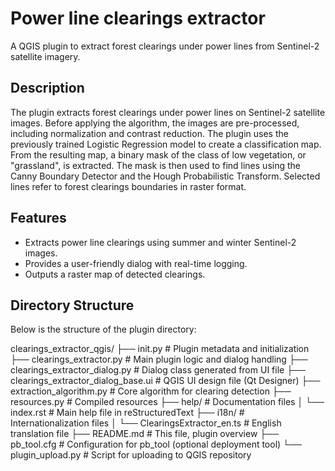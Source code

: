 # Power line clearings extractor

A QGIS plugin to extract forest clearings under power lines from Sentinel-2 satellite imagery.

## Description

The plugin extracts forest clearings under power lines on Sentinel-2 satellite images. Before applying the algorithm, the images are pre-processed, including normalization and contrast reduction. The plugin uses the previously trained Logistic Regression model to create a classification map. From the resulting map, a binary mask of the class of low vegetation, or "grassland", is extracted. The mask is then used to find lines using the Canny Boundary Detector and the Hough Probabilistic Transform. Selected lines refer to forest clearings boundaries in raster format.

## Features

- Extracts power line clearings using summer and winter Sentinel-2 images.
- Provides a user-friendly dialog with real-time logging.
- Outputs a raster map of detected clearings.

## Directory Structure

Below is the structure of the plugin directory:

clearings_extractor_qgis/
├── init.py               # Plugin metadata and initialization
├── clearings_extractor.py    # Main plugin logic and dialog handling
├── clearings_extractor_dialog.py  # Dialog class generated from UI file
├── clearings_extractor_dialog_base.ui  # QGIS UI design file (Qt Designer)
├── extraction_algorithm.py   # Core algorithm for clearing detection
├── resources.py              # Compiled resources
├── help/                     # Documentation files
│   └── index.rst             # Main help file in reStructuredText
├── i18n/                     # Internationalization files
│   └── ClearingsExtractor_en.ts  # English translation file
├── README.md                 # This file, plugin overview
├── pb_tool.cfg               # Configuration for pb_tool (optional deployment tool)
└── plugin_upload.py          # Script for uploading to QGIS repository
